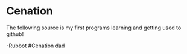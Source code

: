 # Cenation
The following source is my first programs learning and getting used to github!

-Rubbot #Cenation
dad
